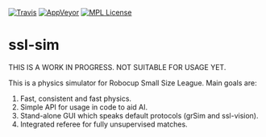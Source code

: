 [![Travis](https://img.shields.io/travis/roboime/ssl-sim.svg)](https://travis-ci.org/roboime/ssl-sim)
[![AppVeyor](https://img.shields.io/appveyor/ci/jansegre/ssl-sim.svg)](https://ci.appveyor.com/project/jansegre/ssl-sim)
[![MPL License](https://img.shields.io/badge/license-MPL-blue.svg)](https://www.mozilla.org/MPL/2.0/)

ssl-sim
=======

THIS IS A WORK IN PROGRESS. NOT SUITABLE FOR USAGE YET.

This is a physics simulator for Robocup Small Size League.
Main goals are:

1. Fast, consistent and fast physics.
2. Simple API for usage in code to aid AI.
3. Stand-alone GUI which speaks default protocols (grSim and ssl-vision).
4. Integrated referee for fully unsupervised matches.
